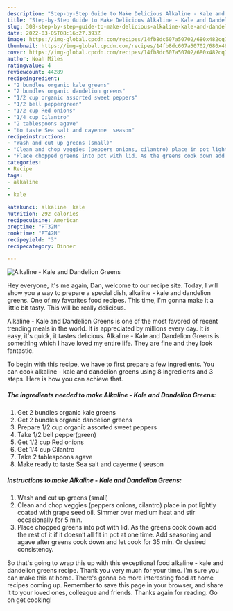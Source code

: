 ```yaml
---
description: "Step-by-Step Guide to Make Delicious Alkaline - Kale and Dandelion Greens"
title: "Step-by-Step Guide to Make Delicious Alkaline - Kale and Dandelion Greens"
slug: 308-step-by-step-guide-to-make-delicious-alkaline-kale-and-dandelion-greens
date: 2022-03-05T08:16:27.393Z
image: https://img-global.cpcdn.com/recipes/14fb8dc607a50702/680x482cq70/alkaline-kale-and-dandelion-greens-recipe-main-photo.jpg
thumbnail: https://img-global.cpcdn.com/recipes/14fb8dc607a50702/680x482cq70/alkaline-kale-and-dandelion-greens-recipe-main-photo.jpg
cover: https://img-global.cpcdn.com/recipes/14fb8dc607a50702/680x482cq70/alkaline-kale-and-dandelion-greens-recipe-main-photo.jpg
author: Noah Miles
ratingvalue: 4
reviewcount: 44289
recipeingredient:
- "2 bundles organic kale greens"
- "2 bundles organic dandelion greens"
- "1/2 cup organic assorted sweet peppers"
- "1/2 bell peppergreen"
- "1/2 cup Red onions"
- "1/4 cup Cilantro"
- "2 tablespoons agave"
- "to taste Sea salt and cayenne  season"
recipeinstructions:
- "Wash and cut up greens (small)"
- "Clean and chop veggies (peppers onions, cilantro) place in pot lightly coated with grape seed oil. Simmer over medium heat and stir occasionally for 5 min."
- "Place chopped greens into pot with lid. As the greens cook down add the rest of it if it doesn’t all fit in pot at one time. Add seasoning and agave after greens cook down and let cook for 35 min. Or desired consistency."
categories:
- Recipe
tags:
- alkaline
- 
- kale

katakunci: alkaline  kale 
nutrition: 292 calories
recipecuisine: American
preptime: "PT32M"
cooktime: "PT42M"
recipeyield: "3"
recipecategory: Dinner

---
```



![Alkaline - Kale and Dandelion Greens](https://img-global.cpcdn.com/recipes/14fb8dc607a50702/680x482cq70/alkaline-kale-and-dandelion-greens-recipe-main-photo.jpg)

Hey everyone, it's me again, Dan, welcome to our recipe site. Today, I will show you a way to prepare a special dish, alkaline - kale and dandelion greens. One of my favorites food recipes. This time, I'm gonna make it a little bit tasty. This will be really delicious.

Alkaline - Kale and Dandelion Greens is one of the most favored of recent trending meals in the world. It is appreciated by millions every day. It is easy, it's quick, it tastes delicious. Alkaline - Kale and Dandelion Greens is something which I have loved my entire life. They are fine and they look fantastic.




To begin with this recipe, we have to first prepare a few ingredients. You can cook alkaline - kale and dandelion greens using 8 ingredients and 3 steps. Here is how you can achieve that.

<!--inarticleads1-->

##### The ingredients needed to make Alkaline - Kale and Dandelion Greens:

1. Get 2 bundles organic kale greens
1. Get 2 bundles organic dandelion greens
1. Prepare 1/2 cup organic assorted sweet peppers
1. Take 1/2 bell pepper(green)
1. Get 1/2 cup Red onions
1. Get 1/4 cup Cilantro
1. Take 2 tablespoons agave
1. Make ready to taste Sea salt and cayenne ( season




<!--inarticleads2-->

##### Instructions to make Alkaline - Kale and Dandelion Greens:

1. Wash and cut up greens (small)
1. Clean and chop veggies (peppers onions, cilantro) place in pot lightly coated with grape seed oil. Simmer over medium heat and stir occasionally for 5 min.
1. Place chopped greens into pot with lid. As the greens cook down add the rest of it if it doesn’t all fit in pot at one time. Add seasoning and agave after greens cook down and let cook for 35 min. Or desired consistency.




So that's going to wrap this up with this exceptional food alkaline - kale and dandelion greens recipe. Thank you very much for your time. I'm sure you can make this at home. There's gonna be more interesting food at home recipes coming up. Remember to save this page in your browser, and share it to your loved ones, colleague and friends. Thanks again for reading. Go on get cooking!

